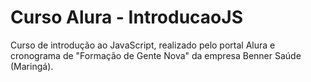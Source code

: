 # Curso Alura - IntroducaoJS

Curso de introdução ao JavaScript, realizado pelo portal Alura e cronograma de "Formação de Gente Nova" da empresa Benner Saúde (Maringá).
